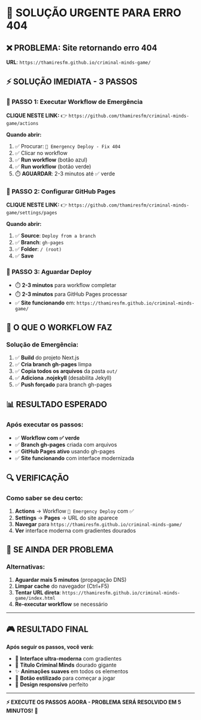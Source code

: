 # 🚨 SOLUÇÃO URGENTE PARA ERRO 404

## ❌ PROBLEMA: Site retornando erro 404
**URL**: `https://thamiresfm.github.io/criminal-minds-game/`

## ⚡ SOLUÇÃO IMEDIATA - 3 PASSOS

### 📍 PASSO 1: Executar Workflow de Emergência
**CLIQUE NESTE LINK:**
👉 `https://github.com/thamiresfm/criminal-minds-game/actions`

**Quando abrir:**
1. ✅ Procurar: `🚨 Emergency Deploy - Fix 404`
2. ✅ Clicar no workflow
3. ✅ **Run workflow** (botão azul)
4. ✅ **Run workflow** (botão verde)
5. ⏱️ **AGUARDAR**: 2-3 minutos até ✅ verde

### 📍 PASSO 2: Configurar GitHub Pages
**CLIQUE NESTE LINK:**
👉 `https://github.com/thamiresfm/criminal-minds-game/settings/pages`

**Quando abrir:**
1. ✅ **Source**: `Deploy from a branch`
2. ✅ **Branch**: `gh-pages`
3. ✅ **Folder**: `/ (root)`
4. ✅ **Save**

### 📍 PASSO 3: Aguardar Deploy
- ⏱️ **2-3 minutos** para workflow completar
- ⏱️ **2-3 minutos** para GitHub Pages processar
- ✅ **Site funcionando** em: `https://thamiresfm.github.io/criminal-minds-game/`

## 🎯 O QUE O WORKFLOW FAZ

### Solução de Emergência:
1. ✅ **Build** do projeto Next.js
2. ✅ **Cria branch gh-pages** limpa
3. ✅ **Copia todos os arquivos** da pasta `out/`
4. ✅ **Adiciona .nojekyll** (desabilita Jekyll)
5. ✅ **Push forçado** para branch gh-pages

## 📊 RESULTADO ESPERADO

### Após executar os passos:
- ✅ **Workflow com ✅ verde** 
- ✅ **Branch gh-pages** criada com arquivos
- ✅ **GitHub Pages ativo** usando gh-pages
- ✅ **Site funcionando** com interface modernizada

## 🔍 VERIFICAÇÃO

### Como saber se deu certo:
1. **Actions** → Workflow `🚨 Emergency Deploy` com ✅
2. **Settings** → **Pages** → URL do site aparece
3. **Navegar** para `https://thamiresfm.github.io/criminal-minds-game/`
4. **Ver** interface moderna com gradientes dourados

## 🚨 SE AINDA DER PROBLEMA

### Alternativas:
1. **Aguardar mais 5 minutos** (propagação DNS)
2. **Limpar cache** do navegador (Ctrl+F5)
3. **Tentar URL direta**: `https://thamiresfm.github.io/criminal-minds-game/index.html`
4. **Re-executar workflow** se necessário

---

## 🎮 RESULTADO FINAL

**Após seguir os passos, você verá:**
- 🎨 **Interface ultra-moderna** com gradientes
- 🌟 **Título Criminal Minds** dourado gigante
- ✨ **Animações suaves** em todos os elementos
- 🎯 **Botão estilizado** para começar a jogar
- 📱 **Design responsivo** perfeito

---
**⚡ EXECUTE OS PASSOS AGORA - PROBLEMA SERÁ RESOLVIDO EM 5 MINUTOS!** 🚀 